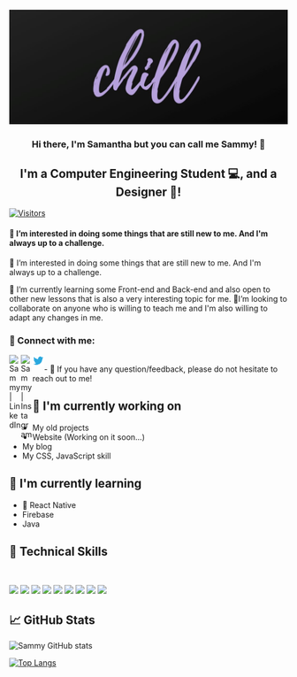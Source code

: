 

<p align="center">
  <a href="https://www.yushi.dev/" target="_blank" rel="noreferrer"><img src="https://github.com/SammyJaneBS/SammyJaneBS/blob/main/Banner.jpg" alt="my banner"></a>
</p>

<h3 align="center">
Hi there, I'm Samantha but you can call me Sammy! 👋
</h3>

<h2 align="center">
I'm a Computer Engineering Student 💻, and a Designer 🎨!
</h2> 

[![Visitors](https://visitor-badge.glitch.me/badge?page_id=SammyJaneBS.SammyJaneBS)](https://github.com/SammyJaneBS)


#### 👀 I’m interested in doing some things that are still new to me. And I'm always up to a challenge.
👀 I’m interested in doing some things that are still new to me. And I'm always up to a challenge.

🌱 I’m currently learning some Front-end and Back-end and also open to other new lessons that is also a very interesting topic for me.
💞️I’m looking to collaborate on anyone who is willing to teach me and I'm also willing to adapt any changes in me. 

### 🤝 Connect with me:

<a href="https://www.linkedin.com/in/SamanthSeblos/"><img align="left" src="https://raw.githubusercontent.com/yushi1007/yushi1007/main/images/linkedin.svg" alt="Sammy | LinkedIn" width="21px"/></a>
<a href="https://www.instagram.com/seblossamantha/"><img align="left" src="https://raw.githubusercontent.com/yushi1007/yushi1007/main/images/instagram.svg" alt="Sammy | Instagram" width="21px"/></a>
<a href="https://twitter.com/yipeeSammy"><img align="left" src="https://github.com/SammyJaneBS/SammyJaneBS/blob/main/twitter-logo-vector-png-clipart-1.png" width="21px"/></a>

</br>
- 💬 If you have any question/feedback, please do not hesitate to reach out to me!

## 🔭 I'm currently working on

- My old projects
- Website (Working on it soon...)
- My blog
- My CSS, JavaScript skill 

## 🌱 I'm currently learning

- 📱 React Native
- Firebase
- Java

## 💼 Technical Skills

</br>

![](https://img.shields.io/badge/Tools-Figma-informational?style=flat&logo=Figma&color=F24E1E)
![](https://img.shields.io/badge/Programming-C#-informational?style=flat&logo=C#&color=CB3837)
![](https://img.shields.io/badge/Programming-C-informational?style=flat&logo=C#&color=CB3837)
![](https://img.shields.io/badge/Tools-SketchUp-informational?style=flat&logo=Sketchup&color=430098)
![](https://img.shields.io/badge/Tools-Blender-informational?style=flat&logo=Blender&color=00C7B7)
![](https://img.shields.io/badge/Tools-AdobePhotoshop-informational?style=flat&logo=Adobephotoshop&color=F05032)
![](https://img.shields.io/badge/Tools-VSCode-informational?style=flat&logo=VSCode&color=F05032)
![](https://img.shields.io/badge/Tools-IntelliJ-informational?style=flat&logo=IntelliJ&color=F05032)
![](https://img.shields.io/badge/Tools-GitHub-informational?style=flat&logo=GitHub&color=181717)


## 📈 GitHub Stats 


![Sammy GitHub stats](https://github-readme-stats.vercel.app/api?username=SammyJaneBS&show_icons=true&theme=radical)

[![Top Langs](https://github-readme-stats.vercel.app/api/top-langs/?username=SammyJaneBS&layout=compact)](https://github.com/SammyJaneBS)




